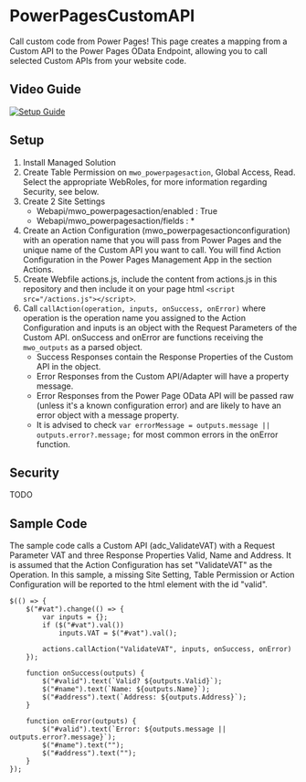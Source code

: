 # PowerPagesCustomAPI
Call custom code from Power Pages! This page creates a mapping from a Custom API to the Power Pages OData Endpoint, allowing you to call selected Custom APIs from your website code.

## Video Guide
[![Setup Guide](https://img.youtube.com/vi/oTJVEFKjM1Y/0.jpg)](https://www.youtube.com/watch?v=oTJVEFKjM1Y)

## Setup
1. Install Managed Solution
2. Create Table Permission on `mwo_powerpagesaction`, Global Access, Read. Select the appropriate WebRoles, for more information regarding Security, see below.
3. Create 2 Site Settings
    - Webapi/mwo_powerpagesaction/enabled : True
    - Webapi/mwo_powerpagesaction/fields : *
4. Create an Action Configuration (mwo_powerpagesactionconfiguration) with an operation name that you will pass from Power Pages and the unique name of the Custom API you want to call. You will find Action Configuration in the Power Pages Management App in the section Actions.
5. Create Webfile actions.js, include the content from actions.js in this repository and then include it on your page html `<script src="/actions.js"></script>`.
6. Call `callAction(operation, inputs, onSuccess, onError)` where operation is the operation name you assigned to the Action Configuration and inputs is an object with the Request Parameters of the Custom API. onSuccess and onError are functions receiving the `mwo_outputs` as a parsed object.
    - Success Responses contain the Response Properties of the Custom API in the object.
    - Error Responses from the Custom API/Adapter will have a property message.
    - Error Responses from the Power Page OData API will be passed raw (unless it's a known configuration error) and are likely to have an error object with a message property.
    - It is advised to check `var errorMessage = outputs.message || outputs.error?.message;` for most common errors in the onError function.

## Security 
TODO

## Sample Code
The sample code calls a Custom API (adc_ValidateVAT) with a Request Parameter VAT and three Response Properties Valid, Name and Address. It is assumed that the Action Configuration has set "ValidateVAT" as the Operation.
In this sample, a missing Site Setting, Table Permission or Action Configuration will be reported to the html element with the id "valid".

```
$(() => {
    $("#vat").change(() => {
        var inputs = {};
        if ($("#vat").val())
            inputs.VAT = $("#vat").val();

        actions.callAction("ValidateVAT", inputs, onSuccess, onError)
    });

    function onSuccess(outputs) {
        $("#valid").text(`Valid? ${outputs.Valid}`);
        $("#name").text(`Name: ${outputs.Name}`);
        $("#address").text(`Address: ${outputs.Address}`);
    }

    function onError(outputs) {
        $("#valid").text(`Error: ${outputs.message || outputs.error?.message}`);
        $("#name").text("");
        $("#address").text("");
    }
});
```
